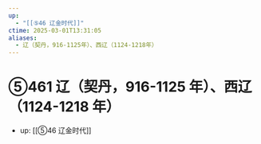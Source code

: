 ```yaml
---
up:
  - "[[⑤46 辽金时代]]"
ctime: 2025-03-01T13:31:05
aliases:
  - 辽（契丹，916-1125年）、西辽（1124-1218年）
---
```


# ⑤461 辽（契丹，916-1125 年）、西辽（1124-1218 年）

- up: [[⑤46 辽金时代]]
